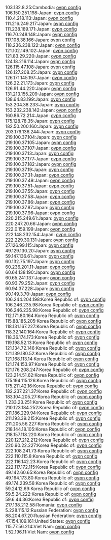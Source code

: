 103.132.8.25:Cambodia: [ovpn config](vpn/103_132_8_25.ovpn)  
106.150.251.198:Japan: [ovpn config](vpn/106_150_251_198.ovpn)  
110.4.218.113:Japan: [ovpn config](vpn/110_4_218_113.ovpn)  
111.216.249.217:Japan: [ovpn config](vpn/111_216_249_217.ovpn)  
111.238.189.171:Japan: [ovpn config](vpn/111_238_189_171.ovpn)  
116.70.248.148:Japan: [ovpn config](vpn/116_70_248_148.ovpn)  
117.108.38.166:Japan: [ovpn config](vpn/117_108_38_166.ovpn)  
118.236.238.122:Japan: [ovpn config](vpn/118_236_238_122.ovpn)  
121.102.149.102:Japan: [ovpn config](vpn/121_102_149_102.ovpn)  
121.83.29.220:Japan: [ovpn config](vpn/121_83_29_220.ovpn)  
124.18.216.114:Japan: [ovpn config](vpn/124_18_216_114.ovpn)  
126.115.47.108:Japan: [ovpn config](vpn/126_115_47_108.ovpn)  
126.127.208.25:Japan: [ovpn config](vpn/126_127_208_25.ovpn)  
126.171.145.197:Japan: [ovpn config](vpn/126_171_145_197.ovpn)  
126.22.21.173:Japan: [ovpn config](vpn/126_22_21_173.ovpn)  
126.91.44.220:Japan: [ovpn config](vpn/126_91_44_220.ovpn)  
131.213.155.209:Japan: [ovpn config](vpn/131_213_155_209.ovpn)  
138.64.83.199:Japan: [ovpn config](vpn/138_64_83_199.ovpn)  
153.204.38.233:Japan: [ovpn config](vpn/153_204_38_233.ovpn)  
153.232.238.142:Japan: [ovpn config](vpn/153_232_238_142.ovpn)  
160.86.72.214:Japan: [ovpn config](vpn/160_86_72_214.ovpn)  
175.128.78.35:Japan: [ovpn config](vpn/175_128_78_35.ovpn)  
182.50.200.160:Japan: [ovpn config](vpn/182_50_200_160.ovpn)  
203.179.136.244:Japan: [ovpn config](vpn/203_179_136_244.ovpn)  
219.100.37.104:Japan: [ovpn config](vpn/219_100_37_104.ovpn)  
219.100.37.105:Japan: [ovpn config](vpn/219_100_37_105.ovpn)  
219.100.37.107:Japan: [ovpn config](vpn/219_100_37_107.ovpn)  
219.100.37.13:Japan: [ovpn config](vpn/219_100_37_13.ovpn)  
219.100.37.177:Japan: [ovpn config](vpn/219_100_37_177.ovpn)  
219.100.37.182:Japan: [ovpn config](vpn/219_100_37_182.ovpn)  
219.100.37.19:Japan: [ovpn config](vpn/219_100_37_19.ovpn)  
219.100.37.31:Japan: [ovpn config](vpn/219_100_37_31.ovpn)  
219.100.37.49:Japan: [ovpn config](vpn/219_100_37_49.ovpn)  
219.100.37.51:Japan: [ovpn config](vpn/219_100_37_51.ovpn)  
219.100.37.55:Japan: [ovpn config](vpn/219_100_37_55.ovpn)  
219.100.37.58:Japan: [ovpn config](vpn/219_100_37_58.ovpn)  
219.100.37.86:Japan: [ovpn config](vpn/219_100_37_86.ovpn)  
219.100.37.87:Japan: [ovpn config](vpn/219_100_37_87.ovpn)  
219.100.37.96:Japan: [ovpn config](vpn/219_100_37_96.ovpn)  
220.215.249.61:Japan: [ovpn config](vpn/220_215_249_61.ovpn)  
220.247.20.66:Japan: [ovpn config](vpn/220_247_20_66.ovpn)  
222.0.159.199:Japan: [ovpn config](vpn/222_0_159_199.ovpn)  
222.148.232.154:Japan: [ovpn config](vpn/222_148_232_154.ovpn)  
222.229.30.131:Japan: [ovpn config](vpn/222_229_30_131.ovpn)  
27.126.99.115:Japan: [ovpn config](vpn/27_126_99_115.ovpn)  
49.129.130.20:Japan: [ovpn config](vpn/49_129_130_20.ovpn)  
59.147.136.61:Japan: [ovpn config](vpn/59_147_136_61.ovpn)  
60.132.75.197:Japan: [ovpn config](vpn/60_132_75_197.ovpn)  
60.236.201.11:Japan: [ovpn config](vpn/60_236_201_11.ovpn)  
60.64.138.190:Japan: [ovpn config](vpn/60_64_138_190.ovpn)  
60.65.241.137:Japan: [ovpn config](vpn/60_65_241_137.ovpn)  
60.93.79.252:Japan: [ovpn config](vpn/60_93_79_252.ovpn)  
60.94.37.228:Japan: [ovpn config](vpn/60_94_37_228.ovpn)  
90.149.3.70:Japan: [ovpn config](vpn/90_149_3_70.ovpn)  
106.244.204.198:Korea Republic of: [ovpn config](vpn/106_244_204_198.ovpn)  
106.246.235.98:Korea Republic of: [ovpn config](vpn/106_246_235_98.ovpn)  
106.246.235.98:Korea Republic of: [ovpn config](vpn/106_246_235_98.ovpn)  
112.171.80.164:Korea Republic of: [ovpn config](vpn/112_171_80_164.ovpn)  
115.88.185.205:Korea Republic of: [ovpn config](vpn/115_88_185_205.ovpn)  
118.131.167.227:Korea Republic of: [ovpn config](vpn/118_131_167_227.ovpn)  
118.32.140.164:Korea Republic of: [ovpn config](vpn/118_32_140_164.ovpn)  
118.36.174.173:Korea Republic of: [ovpn config](vpn/118_36_174_173.ovpn)  
119.198.52.13:Korea Republic of: [ovpn config](vpn/119_198_52_13.ovpn)  
121.134.72.146:Korea Republic of: [ovpn config](vpn/121_134_72_146.ovpn)  
121.139.180.52:Korea Republic of: [ovpn config](vpn/121_139_180_52.ovpn)  
121.168.113.14:Korea Republic of: [ovpn config](vpn/121_168_113_14.ovpn)  
121.174.153.97:Korea Republic of: [ovpn config](vpn/121_174_153_97.ovpn)  
121.176.208.247:Korea Republic of: [ovpn config](vpn/121_176_208_247.ovpn)  
123.214.51.62:Korea Republic of: [ovpn config](vpn/123_214_51_62.ovpn)  
175.194.115.126:Korea Republic of: [ovpn config](vpn/175_194_115_126.ovpn)  
175.211.42.16:Korea Republic of: [ovpn config](vpn/175_211_42_16.ovpn)  
182.237.221.37:Korea Republic of: [ovpn config](vpn/182_237_221_37.ovpn)  
183.104.205.27:Korea Republic of: [ovpn config](vpn/183_104_205_27.ovpn)  
1.233.23.251:Korea Republic of: [ovpn config](vpn/1_233_23_251.ovpn)  
210.123.184.252:Korea Republic of: [ovpn config](vpn/210_123_184_252.ovpn)  
211.186.229.94:Korea Republic of: [ovpn config](vpn/211_186_229_94.ovpn)  
211.193.39.215:Korea Republic of: [ovpn config](vpn/211_193_39_215.ovpn)  
211.205.56.227:Korea Republic of: [ovpn config](vpn/211_205_56_227.ovpn)  
218.144.18.105:Korea Republic of: [ovpn config](vpn/218_144_18_105.ovpn)  
218.157.118.220:Korea Republic of: [ovpn config](vpn/218_157_118_220.ovpn)  
220.127.212.212:Korea Republic of: [ovpn config](vpn/220_127_212_212.ovpn)  
220.90.22.227:Korea Republic of: [ovpn config](vpn/220_90_22_227.ovpn)  
222.108.241.73:Korea Republic of: [ovpn config](vpn/222_108_241_73.ovpn)  
222.110.115.8:Korea Republic of: [ovpn config](vpn/222_110_115_8.ovpn)  
222.116.142.23:Korea Republic of: [ovpn config](vpn/222_116_142_23.ovpn)  
222.117.172.115:Korea Republic of: [ovpn config](vpn/222_117_172_115.ovpn)  
49.142.60.65:Korea Republic of: [ovpn config](vpn/49_142_60_65.ovpn)  
49.164.173.80:Korea Republic of: [ovpn config](vpn/49_164_173_80.ovpn)  
49.174.239.56:Korea Republic of: [ovpn config](vpn/49_174_239_56.ovpn)  
59.24.12.69:Korea Republic of: [ovpn config](vpn/59_24_12_69.ovpn)  
59.5.24.222:Korea Republic of: [ovpn config](vpn/59_5_24_222.ovpn)  
59.6.44.36:Korea Republic of: [ovpn config](vpn/59_6_44_36.ovpn)  
217.138.212.58:Romania: [ovpn config](vpn/217_138_212_58.ovpn)  
5.228.115.12:Russian Federation: [ovpn config](vpn/5_228_115_12.ovpn)  
88.204.67.20:Russian Federation: [ovpn config](vpn/88_204_67_20.ovpn)  
47.154.109.161:United States: [ovpn config](vpn/47_154_109_161.ovpn)  
115.77.56.214:Viet Nam: [ovpn config](vpn/115_77_56_214.ovpn)  
1.52.196.11:Viet Nam: [ovpn config](vpn/1_52_196_11.ovpn)  

